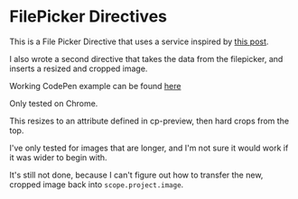 # FilePicker Directives

This is a File Picker Directive that uses a service inspired by [this post](http://odetocode.com/blogs/scott/archive/2013/07/03/building-a-filereader-service-for-angularjs-the-service.aspx).

I also wrote a second directive that takes the data from the filepicker, and inserts a resized and cropped image. 

Working CodePen example can be found [here](http://codepen.io/ChrisPlz/pen/eNwwvN)

Only tested on Chrome.

This resizes to an attribute defined in cp-preview, then hard crops from the top.

I've only tested for images that are longer, and I'm not sure it would work if it was wider to begin with.

It's still not done, because I can't figure out how to transfer the new, cropped image back into `scope.project.image`.
